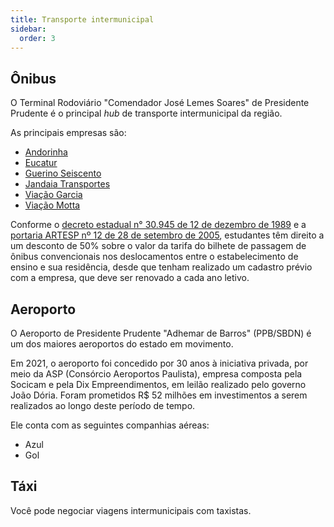 ```yaml
---
title: Transporte intermunicipal
sidebar:
  order: 3
---
```


## Ônibus

O Terminal Rodoviário "Comendador José Lemes Soares" de Presidente Prudente é o principal _hub_ de transporte intermunicipal da região.

As principais empresas são:

- [Andorinha](https://andorinha.com)
- [Eucatur](https://eucatur.com.br/)
- [Guerino Seiscento](https://guerinoseiscento.com.br/)
- [Jandaia Transportes](https://jandaiatransportes.com.br)
- [Viação Garcia](https://viacaogarcia.com.br)
- [Viação Motta](https://motta.com.br/)

Conforme o [decreto estadual n° 30.945 de 12 de dezembro de 1989](https://www.al.sp.gov.br/repositorio/legislacao/decreto/1989/decreto-30945-12.12.1989.html) e a [portaria ARTESP nº 12 de 28 de setembro de 2005](http://www.artesp.sp.gov.br/Shared%20Documents/Portarias/Portaria-ARTESP-012-2005.pdf), estudantes têm direito a um desconto de 50% sobre o valor da tarifa do bilhete de passagem de ônibus convencionais nos deslocamentos entre o estabelecimento de ensino e sua residência, desde que tenham realizado um cadastro prévio com a empresa, que deve ser renovado a cada ano letivo.

## Aeroporto

O Aeroporto de Presidente Prudente "Adhemar de Barros" (PPB/SBDN) é um dos maiores aeroportos do estado em movimento.

Em 2021, o aeroporto foi concedido por 30 anos à iniciativa privada, por meio da ASP (Consórcio Aeroportos Paulista), empresa composta pela Socicam e pela Dix Empreendimentos, em leilão realizado pelo governo João Dória. Foram prometidos R$ 52 milhões em investimentos a serem realizados ao longo deste período de tempo.

Ele conta com as seguintes companhias aéreas:

- Azul
- Gol

## Táxi

Você pode negociar viagens intermunicipais com taxistas.
